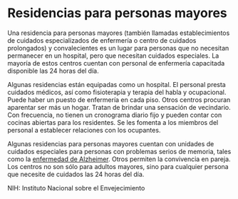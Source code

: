 Residencias para personas mayores
=================================


Una residencia para personas mayores (también llamadas establecimientos de cuidados especializados de enfermería o centro de cuidados prolongados) y convalecientes es un lugar para personas que no necesitan permanecer en un hospital, pero que necesitan cuidados especiales. La mayoría de estos centros cuentan con personal de enfermería capacitada disponible las 24 horas del día. 


Algunas residencias están equipadas como un hospital. El personal presta cuidados médicos, así como fisioterapia y terapia del habla y ocupacional. Puede haber un puesto de enfermería en cada piso. Otros centros procuran aparentar ser más un hogar. Tratan de brindar una sensación de vecindario. Con frecuencia, no tienen un cronograma diario fijo y pueden contar con cocinas abiertas para los residentes. Se les fomenta a los miembros del personal a establecer relaciones con los ocupantes.


Algunas residencias para personas mayores cuentan con unidades de cuidados especiales para personas con problemas serios de memoria, tales como la [enfermedad de Alzheimer](https://medlineplus.gov/spanish/alzheimersdisease.html). Otros permiten la convivencia en pareja. Los centros no son sólo para adultos mayores, sino para cualquier persona que necesite de cuidados las 24 horas del día.


NIH: Instituto Nacional sobre el Envejecimiento 


